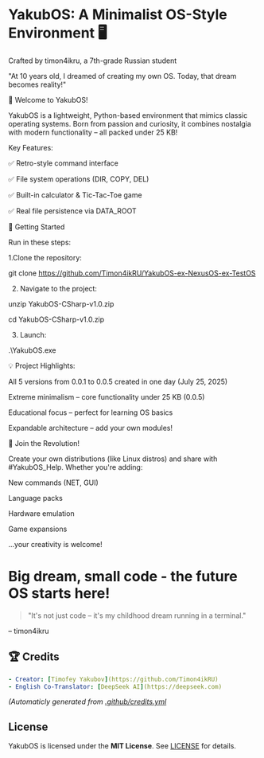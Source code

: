 # YakubOS: A Minimalist OS-Style Environment 🖥️
Crafted by timon4ikru, a 7th-grade Russian student

"At 10 years old, I dreamed of creating my own OS. Today, that dream becomes reality!"

🌟 Welcome to YakubOS!

YakubOS is a lightweight, Python-based environment that mimics classic operating systems. Born from passion and curiosity, it combines nostalgia with modern functionality – all packed under 25 KB!

Key Features:

✅ Retro-style command interface

✅ File system operations (DIR, COPY, DEL)

✅ Built-in calculator & Tic-Tac-Toe game

✅ Real file persistence via DATA_ROOT

🚀 Getting Started

Run in these steps:

1.Clone the repository:

  git clone https://github.com/Timon4ikRU/YakubOS-ex-NexusOS-ex-TestOS  

2. Navigate to the project:

  unzip YakubOS-CSharp-v1.0.zip
  
  cd YakubOS-CSharp-v1.0.zip
  
3. Launch:

  .\YakubOS.exe


💡 Project Highlights:

All 5 versions from 0.0.1 to 0.0.5 created in one day (July 25, 2025)

Extreme minimalism – core functionality under 25 KB (0.0.5)

Educational focus – perfect for learning OS basics

Expandable architecture – add your own modules!

🤝 Join the Revolution!

Create your own distributions (like Linux distros) and share with #YakubOS_Help. Whether you're adding:

New commands (NET, GUI)

Language packs

Hardware emulation

Game expansions

...your creativity is welcome!

# Big dream, small code - the future OS starts here!

>"It's not just code – it's my childhood dream running in a terminal."

– timon4ikru

## 🏆 Credits  
```yaml
- Creator: [Timofey Yakubov](https://github.com/Timon4ikRU)  
- English Co-Translator: [DeepSeek AI](https://deepseek.com)  
```
*(Automaticly generated from [.github/credits.yml](/.github/credits.yml)*  

## License  
YakubOS is licensed under the **MIT License**. See [LICENSE](LICENSE) for details.  
